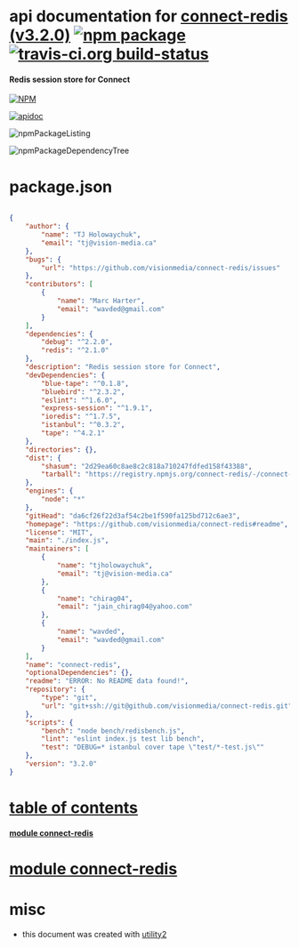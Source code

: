 # api documentation for  [connect-redis (v3.2.0)](https://github.com/visionmedia/connect-redis#readme)  [![npm package](https://img.shields.io/npm/v/npmdoc-connect-redis.svg?style=flat-square)](https://www.npmjs.org/package/npmdoc-connect-redis) [![travis-ci.org build-status](https://api.travis-ci.org/npmdoc/node-npmdoc-connect-redis.svg)](https://travis-ci.org/npmdoc/node-npmdoc-connect-redis)
#### Redis session store for Connect

[![NPM](https://nodei.co/npm/connect-redis.png?downloads=true)](https://www.npmjs.com/package/connect-redis)

[![apidoc](https://npmdoc.github.io/node-npmdoc-connect-redis/build/screenCapture.buildNpmdoc.browser._2Fhome_2Ftravis_2Fbuild_2Fnpmdoc_2Fnode-npmdoc-connect-redis_2Ftmp_2Fbuild_2Fapidoc.html.png)](https://npmdoc.github.io/node-npmdoc-connect-redis/build/apidoc.html)

![npmPackageListing](https://npmdoc.github.io/node-npmdoc-connect-redis/build/screenCapture.npmPackageListing.svg)

![npmPackageDependencyTree](https://npmdoc.github.io/node-npmdoc-connect-redis/build/screenCapture.npmPackageDependencyTree.svg)



# package.json

```json

{
    "author": {
        "name": "TJ Holowaychuk",
        "email": "tj@vision-media.ca"
    },
    "bugs": {
        "url": "https://github.com/visionmedia/connect-redis/issues"
    },
    "contributors": [
        {
            "name": "Marc Harter",
            "email": "wavded@gmail.com"
        }
    ],
    "dependencies": {
        "debug": "^2.2.0",
        "redis": "^2.1.0"
    },
    "description": "Redis session store for Connect",
    "devDependencies": {
        "blue-tape": "^0.1.8",
        "bluebird": "^2.3.2",
        "eslint": "^1.6.0",
        "express-session": "^1.9.1",
        "ioredis": "^1.7.5",
        "istanbul": "^0.3.2",
        "tape": "^4.2.1"
    },
    "directories": {},
    "dist": {
        "shasum": "2d29ea60c8ae8c2c818a710247fdfed158f43388",
        "tarball": "https://registry.npmjs.org/connect-redis/-/connect-redis-3.2.0.tgz"
    },
    "engines": {
        "node": "*"
    },
    "gitHead": "da6cf26f22d3af54c2be1f590fa125bd712c6ae3",
    "homepage": "https://github.com/visionmedia/connect-redis#readme",
    "license": "MIT",
    "main": "./index.js",
    "maintainers": [
        {
            "name": "tjholowaychuk",
            "email": "tj@vision-media.ca"
        },
        {
            "name": "chirag04",
            "email": "jain_chirag04@yahoo.com"
        },
        {
            "name": "wavded",
            "email": "wavded@gmail.com"
        }
    ],
    "name": "connect-redis",
    "optionalDependencies": {},
    "readme": "ERROR: No README data found!",
    "repository": {
        "type": "git",
        "url": "git+ssh://git@github.com/visionmedia/connect-redis.git"
    },
    "scripts": {
        "bench": "node bench/redisbench.js",
        "lint": "eslint index.js test lib bench",
        "test": "DEBUG=* istanbul cover tape \"test/*-test.js\""
    },
    "version": "3.2.0"
}
```



# <a name="apidoc.tableOfContents"></a>[table of contents](#apidoc.tableOfContents)

#### [module connect-redis](#apidoc.module.connect-redis)



# <a name="apidoc.module.connect-redis"></a>[module connect-redis](#apidoc.module.connect-redis)



# misc
- this document was created with [utility2](https://github.com/kaizhu256/node-utility2)
